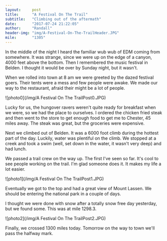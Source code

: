 ```yaml
---
layout:     post
title:      "A Festival On The Trail"
subtitle:   "Climbing out of the aftermath"
date:       "2017-07-24 21:22:05"
author:     "Randall"
header-img: "img/A-Festival-On-The-TrailHeader.JPG"
mile:       "1305"
---
```

In the middle of the night I heard the familiar wub wub of EDM coming from somewhere. It was strange, since we were up on the edge of a canyon, 4000 feet above the bottom. Then I remembered the music festival in Belden. I thought it would be over by Sunday night, but it wasn't. 

When we rolled into town at 8 am we were greeted by the dazed festival goers. Their tents were a mess and few people were awake. We made our way to the restaurant, afraid their might be a lot of people.

![photo0](/img/A Festival On The TrailPost0.JPG)

Lucky for us, the hungover ravers weren't quite ready for breakfast when we were, so we had the place to ourselves. I ordered the chicken fried steak and then went to the store to get enough food to get me to Chester, 45 miles away. The steak was great, but the groceries were expensive.

Next we climbed out of Belden. It was a 6000 foot climb during the hottest part of the day. Luckily, water was plentiful on the climb. We stopped at a creek and took a swim (well, set down in the water, it wasn't very deep) and had lunch.

We passed a trail crew on the way up. The first I've seen so far. It's cool to see people working on the trail. I'm glad someone does it. It makes my life a lot easier.

![photo1](/img/A Festival On The TrailPost1.JPG)

Eventually we got to the top and had a great view of Mount Lassen. We should be entering the national park in a couple of days.

I thought we were done with snow after a totally snow free day yesterday, but we found some. This was at mile 1298.3. 

![photo2](/img/A Festival On The TrailPost2.JPG)

Finally, we crossed 1300 miles today. Tomorrow on the way to town we'll pass the halfway mark.
